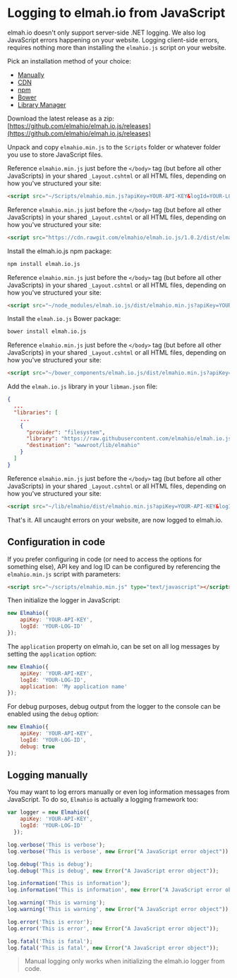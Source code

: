 # Logging to elmah.io from JavaScript

elmah.io doesn't only support server-side .NET logging. We also log JavaScript errors happening on your website. Logging client-side errors, requires nothing more than installing the `elmahio.js` script on your website.

Pick an installation method of your choice:

<ul class="nav nav-tabs" role="tablist">
    <li role="presentation" class="nav-item"><a class="nav-link active" href="#manually" aria-controls="home" role="tab" data-toggle="tab">Manually</a></li>
    <li role="presentation" class="nav-item"><a class="nav-link" href="#cdn" aria-controls="home" role="tab" data-toggle="tab">CDN</a></li>
    <li role="presentation" class="nav-item"><a class="nav-link" href="#npm" aria-controls="profile" role="tab" data-toggle="tab">npm</a></li>
    <li role="presentation" class="nav-item"><a class="nav-link" href="#bower" aria-controls="profile" role="tab" data-toggle="tab">Bower</a></li>
    <li role="presentation" class="nav-item"><a class="nav-link" href="#libman" aria-controls="profile" role="tab" data-toggle="tab">Library Manager</a></li>
</ul>

  <div class="tab-content">
<div role="tabpanel" class="tab-pane active" id="manually">

Download the latest release as a zip: [https://github.com/elmahio/elmah.io.js/releases](https://github.com/elmahio/elmah.io.js/releases)

Unpack and copy `elmahio.min.js` to the `Scripts` folder or whatever folder you use to store JavaScript files.

Reference `elmahio.min.js` just before the `</body>` tag (but before all other JavaScripts) in your shared `_Layout.cshtml` or all HTML files, depending on how you've structured your site:

```html
<script src="~/Scripts/elmahio.min.js?apiKey=YOUR-API-KEY&logId=YOUR-LOG-ID" type="text/javascript"></script>
```

</div>
  <div role="tabpanel" class="tab-pane" id="cdn">

Reference `elmahio.min.js` just before the `</body>` tag (but before all other JavaScripts) in your shared `_Layout.cshtml` or all HTML files, depending on how you've structured your site:

```html
<script src="https://cdn.rawgit.com/elmahio/elmah.io.js/1.0.2/dist/elmahio.min.js?apiKey=YOUR-API-KEY&logId=YOUR-LOG-ID" type="text/javascript"></script>
```

  </div>
  <div role="tabpanel" class="tab-pane" id="npm">

Install the elmah.io.js npm package:

```ps
npm install elmah.io.js
```

Reference `elmahio.min.js` just before the `</body>` tag (but before all other JavaScripts) in your shared `_Layout.cshtml` or all HTML files, depending on how you've structured your site:

```html
<script src="~/node_modules/elmah.io.js/dist/elmahio.min.js?apiKey=YOUR-API-KEY&logId=YOUR-LOG-ID" type="text/javascript"></script>
```

  </div>
  <div role="tabpanel" class="tab-pane" id="bower">

Install the `elmah.io.js` Bower package:

```ps
bower install elmah.io.js
```

Reference `elmahio.min.js` just before the `</body>` tag (but before all other JavaScripts) in your shared `_Layout.cshtml` or all HTML files, depending on how you've structured your site:

```html
<script src="~/bower_components/elmah.io.js/dist/elmahio.min.js?apiKey=YOUR-API-KEY&logId=YOUR-LOG-ID" type="text/javascript"></script>
```

  </div>
  <div role="tabpanel" class="tab-pane" id="libman">

Add the `elmah.io.js` library in your `libman.json` file:

```json
{
  ...
  "libraries": [
    ...
    {
      "provider": "filesystem",
      "library": "https://raw.githubusercontent.com/elmahio/elmah.io.js/1.0.2/dist/elmahio.min.js",
      "destination": "wwwroot/lib/elmahio"
    }
  ]
}
```

Reference `elmahio.min.js` just before the `</body>` tag (but before all other JavaScripts) in your shared `_Layout.cshtml` or all HTML files, depending on how you've structured your site:

```html
<script src="~/lib/elmahio/dist/elmahio.min.js?apiKey=YOUR-API-KEY&logId=YOUR-LOG-ID" type="text/javascript"></script>
```

  </div>
</div>

That's it. All uncaught errors on your website, are now logged to elmah.io.

## Configuration in code

If you prefer configuring in code (or need to access the options for something else), API key and log ID can be configured by referencing the `elmahio.min.js` script with parameters:

```html
<script src="~/scripts/elmahio.min.js" type="text/javascript"></script>
```

Then initialize the logger in JavaScript:

```javascript
new Elmahio({
    apiKey: 'YOUR-API-KEY',
    logId: 'YOUR-LOG-ID'
});
```

The `application` property on elmah.io, can be set on all log messages by setting the `application` option:

```javascript
new Elmahio({
    apiKey: 'YOUR-API-KEY',
    logId: 'YOUR-LOG-ID',
    application: 'My application name'
});
```

For debug purposes, debug output from the logger to the console can be enabled using the `debug` option:

```javascript
new Elmahio({
    apiKey: 'YOUR-API-KEY',
    logId: 'YOUR-LOG-ID',
    debug: true
});
```

## Logging manually

You may want to log errors manually or even log information messages from JavaScript. To do so, `Elmahio` is actually a logging framework too:

```javascript
var logger = new Elmahio({
    apiKey: 'YOUR-API-KEY',
    logId: 'YOUR-LOG-ID'
  });

log.verbose('This is verbose');
log.verbose('This is verbose', new Error("A JavaScript error object"));

log.debug('This is debug');
log.debug('This is debug', new Error("A JavaScript error object"));

log.information('This is information');
log.information('This is information', new Error("A JavaScript error object"));

log.warning('This is warning');
log.warning('This is warning', new Error("A JavaScript error object"));

log.error('This is error');
log.error('This is error', new Error("A JavaScript error object"));

log.fatal('This is fatal');
log.fatal('This is fatal', new Error("A JavaScript error object"));
```

> Manual logging only works when initializing the elmah.io logger from code.
